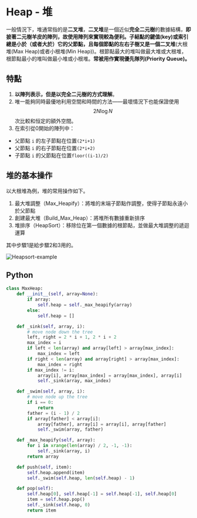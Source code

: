 # Heap - 堆

一般情況下，堆通常指的是**二叉堆**，**二叉堆**是一個近似**完全二元樹**的數據結構，**即披著二元樹羊皮的陣列，**故使用陣列來實現較為便利。子結點的鍵值(key)或索引總是小於（或者大於）它的父節點，且每個節點的左右子樹又是一個**二叉堆**(大根堆(Max Heap)或者小根堆(Min Heap))。根節點最大的堆叫做最大堆或大根堆，根節點最小的堆叫做最小堆或小根堆。**常被用作實現優先隊列(Priority Queue)。**

## 特點

1. **以陣列表示，但是以完全二元樹的方式理解**。
2. 唯一能夠同時最優地利用空間和時間的方法——最壞情況下也能保證使用 $$2N \log N$$ 次比較和恒定的額外空間。
3. 在索引從0開始的陣列中：
  - 父節點 `i` 的左子節點在位置`(2*i+1)`
  - 父節點 `i` 的右子節點在位置`(2*i+2)`
  - 子節點 `i` 的父節點在位置`floor((i-1)/2)`

## 堆的基本操作

以大根堆為例，堆的常用操作如下。

1. 最大堆調整（Max_Heapify）：將堆的末端子節點作調整，使得子節點永遠小於父節點
2. 創建最大堆（Build_Max_Heap）：將堆所有數據重新排序
3. 堆排序（HeapSort）：移除位在第一個數據的根節點，並做最大堆調整的遞迴運算

其中步驟1是給步驟2和3用的。

![Heapsort-example](https://raw.githubusercontent.com/billryan/algorithm-exercise/master/shared-files/images/Heapsort-example.gif)

## Python

```python
class MaxHeap:
    def __init__(self, array=None):
        if array:
            self.heap = self._max_heapify(array)
        else:
            self.heap = []

    def _sink(self, array, i):
        # move node down the tree
        left, right = 2 * i + 1, 2 * i + 2
        max_index = i
        if left < len(array) and array[left] > array[max_index]:
            max_index = left
        if right < len(array) and array[right] > array[max_index]:
            max_index = right
        if max_index != i:
            array[i], array[max_index] = array[max_index], array[i]
            self._sink(array, max_index)

    def _swim(self, array, i):
        # move node up the tree
        if i == 0:
            return
        father = (i - 1) / 2
        if array[father] < array[i]:
            array[father], array[i] = array[i], array[father]
            self._swim(array, father)

    def _max_heapify(self, array):
        for i in xrange(len(array) / 2, -1, -1):
            self._sink(array, i)
        return array

    def push(self, item):
        self.heap.append(item)
        self._swim(self.heap, len(self.heap) - 1)

    def pop(self):
        self.heap[0], self.heap[-1] = self.heap[-1], self.heap[0]
        item = self.heap.pop()
        self._sink(self.heap, 0)
        return item
```
